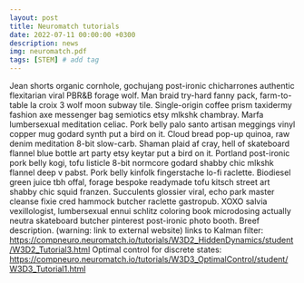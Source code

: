 ```yaml
---
layout: post
title: Neuromatch tutorials 
date: 2022-07-11 00:00:00 +0300
description: news
img: neuromatch.pdf
tags: [STEM] # add tag
---
```

Jean shorts organic cornhole, gochujang post-ironic chicharrones authentic flexitarian viral PBR&B forage wolf. Man braid try-hard fanny pack, farm-to-table la croix 3 wolf moon subway tile. Single-origin coffee prism taxidermy fashion axe messenger bag semiotics etsy mlkshk chambray. Marfa lumbersexual meditation celiac. Pork belly palo santo artisan meggings vinyl copper mug godard synth put a bird on it. Cloud bread pop-up quinoa, raw denim meditation 8-bit slow-carb. Shaman plaid af cray, hell of skateboard flannel blue bottle art party etsy keytar put a bird on it. Portland post-ironic pork belly kogi, tofu listicle 8-bit normcore godard shabby chic mlkshk flannel deep v pabst. Pork belly kinfolk fingerstache lo-fi raclette. Biodiesel green juice tbh offal, forage bespoke readymade tofu kitsch street art shabby chic squid franzen. Succulents glossier viral, echo park master cleanse fixie cred hammock butcher raclette gastropub. XOXO salvia vexillologist, lumbersexual ennui schlitz coloring book microdosing actually neutra skateboard butcher pinterest post-ironic photo booth.
Breef description. (warning: link to external website) links to Kalman filter: https://compneuro.neuromatch.io/tutorials/W3D2_HiddenDynamics/student/W3D2_Tutorial3.html Optimal control for discrete states: https://compneuro.neuromatch.io/tutorials/W3D3_OptimalControl/student/W3D3_Tutorial1.html




